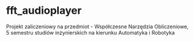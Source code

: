 # fft_audioplayer
Projekt zaliczeniowy na przedmiot - Współczesne Narzędzia Obliczeniowe, 5 semestru studiów inżynierskich na kierunku Automatyka i Robotyka
